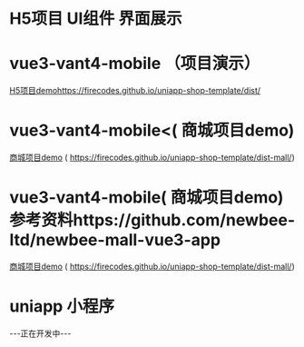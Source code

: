 # H5项目 UI组件 界面展示

# vue3-vant4-mobile （项目演示）
<a href="https://firecodes.github.io/uniapp-shop-template/dist/"> H5项目demo</a>https://firecodes.github.io/uniapp-shop-template/dist/
# vue3-vant4-mobile<( 商城项目demo)
<a href="https://firecodes.github.io/uniapp-shop-template/dist-mall/"> 商城项目demo</a> ( https://firecodes.github.io/uniapp-shop-template/dist-mall/)
# vue3-vant4-mobile( 商城项目demo) 参考资料https://github.com/newbee-ltd/newbee-mall-vue3-app 
<a href="https://firecodes.github.io/uniapp-shop-template/dist-mall-demo/"> 商城项目demo</a> ( https://firecodes.github.io/uniapp-shop-template/dist-mall/) 
# uniapp 小程序
---正在开发中---




